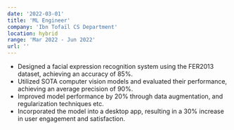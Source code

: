 ```yaml
---
date: '2022-03-01'
title: 'ML Engineer'
company: 'Ibn Tofaïl CS Department'
location: hybrid
range: 'Mar 2022 - Jun 2022'
url: ''
---
```


- Designed a facial expression recognition system using the FER2013 dataset, achieving an accuracy of 85%.
- Utilized SOTA computer vision models and evaluated their performance, achieving an average precision of 90%.
- Improved model performance by 20% through data augmentation, and regularization techniques etc.
- Incorporated the model into a desktop app, resulting in a 30% increase in user engagement and satisfaction.
